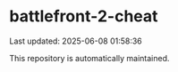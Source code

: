 # battlefront-2-cheat

Last updated: 2025-06-08 01:58:36

This repository is automatically maintained.
